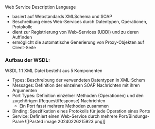 Web Service Description Language
- basiert auf Webstandards XMLSchema und SOAP
- Beschreibung eines Web-Services durch Datentypen, Operationen, Protokolle
- dient zur Registrierung von Web-Services (UDDI) und zu deren Auffinden
- ermöglicht die automatische Generierung von Proxy-Objekten auf Client-Seite
### Aufbau der WSDL:
WSDL 1.1 XML Datei besteht aus 5 Komponenten
- Types: Beschreibung der verwendeten Datentypen in XML-Schem
- Messages: Definition der einzelnen SOAP Nachrichten mit ihren Argumenten
- Port Types: Definition einzelner Methoden (Operationen) und den zugehörigen (Request/Response) Nachrichten
	- Ein Port fasst mehrere Methoden zusammen
- Binding: Spezifikation eines Protokolls für jede Operation eines Ports
- Service: Definiert einen Web-Service durch mehrere Port/Bindungs-Paare
![[Pasted image 20240226215923.png]]